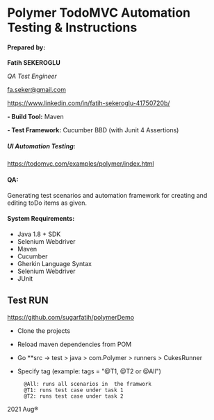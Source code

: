 # Polymer TodoMVC  Automation Testing & Instructions


#### Prepared by:

**Fatih SEKEROGLU**

*QA Test  Engineer*


fa.seker@gmail.com

https://www.linkedin.com/in/fatih-sekeroglu-41750720b/




**- Build Tool:** Maven

**- Test Framework:** Cucumber BBD (with Junit 4 Assertions)



##### UI Automation Testing:

https://todomvc.com/examples/polymer/index.html


#### QA:

Generating test scenarios and automation framework for creating and editing toDo items as given.



#### System Requirements:

- Java 1.8 + SDK
- Selenium Webdriver
- Maven
- Cucumber
- Gherkin Language Syntax
- Selenium Webdriver
- JUnit

## Test RUN

https://github.com/sugarfatih/polymerDemo

- Clone the projects

- Reload maven dependencies from POM

- Go **src -> test > java > com.Polymer > runners > CukesRunner

- Specify tag (example:   tags = "@T1, @T2 or @All")

        @All: runs all scenarios in  the framwork
        @T1: runs test case under task 1
        @T2: runs test case under task 2

2021 Aug®


  

 

